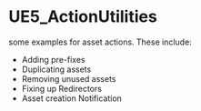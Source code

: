 # UE5_ActionUtilities

some examples for asset actions.
These include:
 - Adding pre-fixes
 - Duplicating assets
 - Removing unused assets
 - Fixing up Redirectors
 - Asset creation Notification
